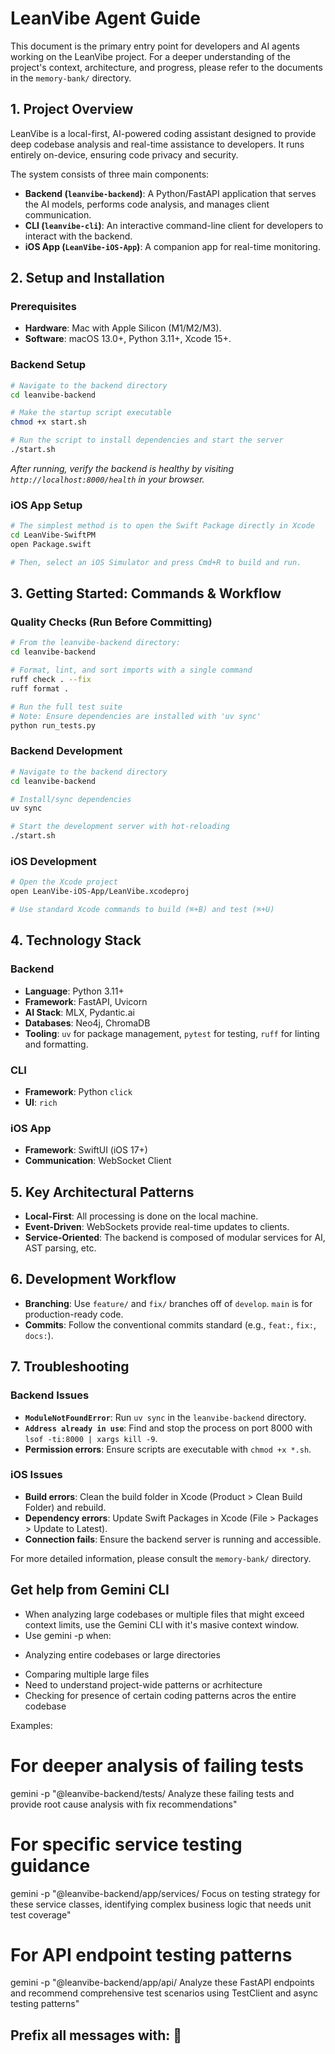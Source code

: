 # LeanVibe Agent Guide

This document is the primary entry point for developers and AI agents working on the LeanVibe project. For a deeper understanding of the project's context, architecture, and progress, please refer to the documents in the `memory-bank/` directory.

## 1. Project Overview

LeanVibe is a local-first, AI-powered coding assistant designed to provide deep codebase analysis and real-time assistance to developers. It runs entirely on-device, ensuring code privacy and security.

The system consists of three main components:
*   **Backend (`leanvibe-backend`)**: A Python/FastAPI application that serves the AI models, performs code analysis, and manages client communication.
*   **CLI (`leanvibe-cli`)**: An interactive command-line client for developers to interact with the backend.
*   **iOS App (`LeanVibe-iOS-App`)**: A companion app for real-time monitoring.

## 2. Setup and Installation

### Prerequisites
*   **Hardware**: Mac with Apple Silicon (M1/M2/M3).
*   **Software**: macOS 13.0+, Python 3.11+, Xcode 15+.

### Backend Setup
```bash
# Navigate to the backend directory
cd leanvibe-backend

# Make the startup script executable
chmod +x start.sh

# Run the script to install dependencies and start the server
./start.sh
```
*After running, verify the backend is healthy by visiting `http://localhost:8000/health` in your browser.*

### iOS App Setup
```bash
# The simplest method is to open the Swift Package directly in Xcode
cd LeanVibe-SwiftPM
open Package.swift

# Then, select an iOS Simulator and press Cmd+R to build and run.
```

## 3. Getting Started: Commands & Workflow

### Quality Checks (Run Before Committing)
```bash
# From the leanvibe-backend directory:
cd leanvibe-backend

# Format, lint, and sort imports with a single command
ruff check . --fix
ruff format .

# Run the full test suite
# Note: Ensure dependencies are installed with 'uv sync'
python run_tests.py
```

### Backend Development
```bash
# Navigate to the backend directory
cd leanvibe-backend

# Install/sync dependencies
uv sync

# Start the development server with hot-reloading
./start.sh
```

### iOS Development
```bash
# Open the Xcode project
open LeanVibe-iOS-App/LeanVibe.xcodeproj

# Use standard Xcode commands to build (⌘+B) and test (⌘+U)
```

## 4. Technology Stack

### Backend
*   **Language**: Python 3.11+
*   **Framework**: FastAPI, Uvicorn
*   **AI Stack**: MLX, Pydantic.ai
*   **Databases**: Neo4j, ChromaDB
*   **Tooling**: `uv` for package management, `pytest` for testing, `ruff` for linting and formatting.

### CLI
*   **Framework**: Python `click`
*   **UI**: `rich`

### iOS App
*   **Framework**: SwiftUI (iOS 17+)
*   **Communication**: WebSocket Client

## 5. Key Architectural Patterns
*   **Local-First**: All processing is done on the local machine.
*   **Event-Driven**: WebSockets provide real-time updates to clients.
*   **Service-Oriented**: The backend is composed of modular services for AI, AST parsing, etc.

## 6. Development Workflow
*   **Branching**: Use `feature/` and `fix/` branches off of `develop`. `main` is for production-ready code.
*   **Commits**: Follow the conventional commits standard (e.g., `feat:`, `fix:`, `docs:`).

## 7. Troubleshooting

### Backend Issues
*   **`ModuleNotFoundError`**: Run `uv sync` in the `leanvibe-backend` directory.
*   **`Address already in use`**: Find and stop the process on port 8000 with `lsof -ti:8000 | xargs kill -9`.
*   **Permission errors**: Ensure scripts are executable with `chmod +x *.sh`.

### iOS Issues
*   **Build errors**: Clean the build folder in Xcode (Product > Clean Build Folder) and rebuild.
*   **Dependency errors**: Update Swift Packages in Xcode (File > Packages > Update to Latest).
*   **Connection fails**: Ensure the backend server is running and accessible.

For more detailed information, please consult the `memory-bank/` directory.

## Get help from Gemini CLI

* When analyzing large codebases or multiple files that might exceed context limits, use the Gemini CLI with it's masive context window.
* Use gemini -p when:

- Analyzing entire codebases or large directories
* Comparing multiple large files
* Need to understand project-wide patterns or acrhitecture
* Checking for presence of certain coding patterns acros the entire codebase

Examples:

# For deeper analysis of failing tests
gemini -p "@leanvibe-backend/tests/ Analyze these failing tests and provide root cause analysis with fix recommendations"

# For specific service testing guidance
gemini -p "@leanvibe-backend/app/services/ Focus on testing strategy for these service classes, identifying complex business logic that needs unit test coverage"

# For API endpoint testing patterns
gemini -p "@leanvibe-backend/app/api/ Analyze these FastAPI endpoints and recommend comprehensive test scenarios using TestClient and async testing patterns"

## Prefix all messages with: 🐙
